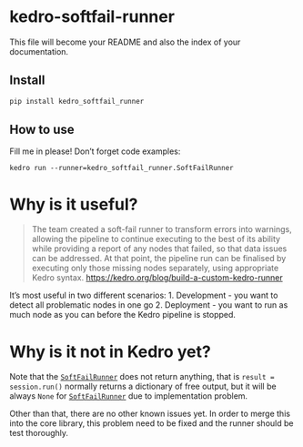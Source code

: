 # kedro-softfail-runner

<!-- WARNING: THIS FILE WAS AUTOGENERATED! DO NOT EDIT! -->

This file will become your README and also the index of your
documentation.

## Install

``` sh
pip install kedro_softfail_runner
```

## How to use

Fill me in please! Don’t forget code examples:

`kedro run --runner=kedro_softfail_runner.SoftFailRunner`

# Why is it useful?

> The team created a soft-fail runner to transform errors into warnings,
> allowing the pipeline to continue executing to the best of its ability
> while providing a report of any nodes that failed, so that data issues
> can be addressed. At that point, the pipeline run can be finalised by
> executing only those missing nodes separately, using appropriate Kedro
> syntax. https://kedro.org/blog/build-a-custom-kedro-runner

It’s most useful in two different scenarios: 1. Development - you want
to detect all problematic nodes in one go 2. Deployment - you want to
run as much node as you can before the Kedro pipeline is stopped.

# Why is it not in Kedro yet?

Note that the
[`SoftFailRunner`](https://noklam.github.io/kedro-softfail-runner/core.html#softfailrunner)
does not return anything, that is `result = session.run()` normally
returns a dictionary of free output, but it will be always `None` for
[`SoftFailRunner`](https://noklam.github.io/kedro-softfail-runner/core.html#softfailrunner)
due to implementation problem.

Other than that, there are no other known issues yet. In order to merge
this into the core library, this problem need to be fixed and the runner
should be test thoroughly.
